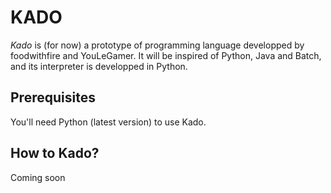# KADO

*Kado* is (for now) a prototype of programming language developped by foodwithfire and YouLeGamer. It will be inspired of Python, Java and Batch, and its interpreter is developped in Python.

## Prerequisites

You'll need Python (latest version) to use Kado.

## How to Kado?
Coming soon
